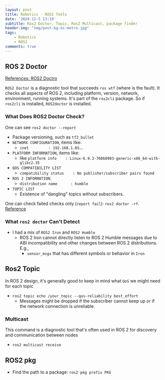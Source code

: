 ```yaml
---
layout: post
title: Robotics - ROS2 Tools
date: '2024-11-5 13:19'
subtitle: Ros2 Doctor, Topic, Ros2 Multicast, package finder
header-img: "img/post-bg-os-metro.jpg"
tags:
    - Robotics
    - ROS2
comments: true
---
```


## ROS 2 Doctor

[References: ROS2 Doctro](https://docs.ros.org/en/foxy/Tutorials/Beginner-Client-Libraries/Getting-Started-With-Ros2doctor.html)

`ROS2 Doctor` is a diagnostic tool that succeeds `ros wtf` (where is the fault). It checks all aspects of ROS 2, including platform, version, network, environment, running systems. It's part of the `ros2cli` package. So if `ros2cli` is installed, `ROS2doctor` is installed.

### What Does ROS2 Doctor Check?

One can see `ros2 doctor --report`

- Package versioning, such as `tf2_bullet`
- `NETWORK CONFIGURATION`, items like:
  - `inet         : 192.168.1.65`...
- `PLATFORM INFORMATION`, items like:
  - like `platform info    : Linux-6.9.3-76060903-generic-x86_64-with-glibc2.35`
- `QOS COMPATIBILITY LIST`
  - `compatibility status    : No publisher/subscriber pairs found`
- `ROS 2 INFORMATION`:
  - `distribution name      : humble`
- `TOPIC LIST`
  - Existence of "dangling" topics without subscribers.

One can check failed checks only (`report fail`): `ros2 doctor -rf`. [Reference](https://github.com/ros2/ros2cli/tree/foxy/ros2doctor)

### What `ros2 doctor` Can't Detect

- I had a mix of `ROS2 Iron` and `ROS2 Humble`
  - ROS 2 Iron cannot directly listen to ROS 2 Humble messages due to ABI incompatibility and other changes between ROS 2 distributions. E.g.,
    - `sensor_msgs` that has different symbols or behavior in `Iron`

## Ros2 Topic

In ROS 2 design, it's generally good to keep in mind what `QoS` we might need for each topic

- `ros2 topic echo /your_topic --qos-reliability best_effort`
  - Messages might be dropped if the subscriber cannot keep up or if the network connection is unreliable.

### Multicast

This command is a diagnostic tool that's often used in ROS 2 for discovery and communication between nodes

- `ros2 multicast receive`

## ROS2 pkg

- Find the path to a package: `ros2 pkg prefix PKG`
